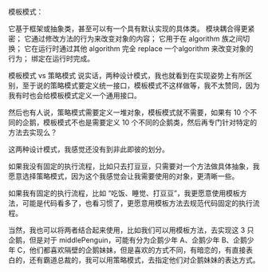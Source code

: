 模板模式：

它基于框架或抽象类，甚至可以有一个具有默认实现的具体类。
模块耦合得更紧密；
它通过修改方法的行为来改变对象的内容；
它用于在 algorithm 族之间切换；
它在运行时通过其他 algorithm 完全 replace 一个algorithm 来改变对象的行为；
绑定在运行时完成。

模板模式 vs 策略模式
说实话，两种设计模式，我也就看到在实现姿势上有所区别，至于说的策略模式要定义统一接口，模板模式不这样做等，我不太赞同，因为我有时也会给模板模式定义一个通用接口。

然后也有人说，策略模式需要定义一堆对象，模板模式就不需要，如果有 10 个不同的企鹅，模板模式不也是需要定义 10 个不同的企鹅类，然后再专门针对特定的方法去实现么？

这两种设计模式，我感觉还没有到非此即彼的划分。

如果我没有固定的执行流程，比如只去打豆豆，只需要对一个方法做具体抽象，我愿意选择策略模式，因为这个我感觉会让我需要使用的对象，更清晰一些。

如果我有固定的执行流程，比如 “吃饭、睡觉、打豆豆”，我更愿意使用模板方法，可能是代码看多了，也看习惯了，更愿意用模板方法去规范代码固定的执行流程。

当然，我也可以将两者结合起来使用，比如我们可以用模板方法，去实现这 3 只企鹅，但是对于 middlePenguin，可能有分为企鹅少年 A、企鹅少年 B、企鹅少年 C，他们都喜欢隔壁的企鹅妹妹，但是喜欢的方式不同，有暗恋的，有直接表白的，还有霸道总裁的，我可以用策略模式，去指定他们对企鹅妹妹的表达方式。